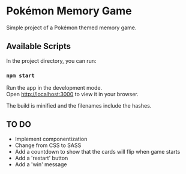 # Pokémon Memory Game

Simple project of a Pokémon themed memory game.

## Available Scripts

In the project directory, you can run:

### `npm start`

Run the app in the development mode.\
Open [http://localhost:3000](http://localhost:3000) to view it in your browser.

The build is minified and the filenames include the hashes.

## TO DO
* Implement componentization
* Change from CSS to SASS
* Add a countdown to show that the cards will flip when game starts
* Add a 'restart' button
* Add a 'win' message

